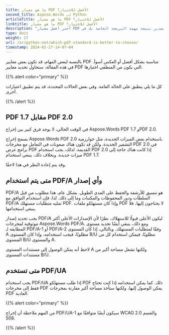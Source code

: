 ```yaml
---
title: ما هو معيار PDF الأفضل للاختيار؟
second_title: Aspose.Words لـ Python
articleTitle: ما هو معيار PDF الأفضل للاختيار؟
linktitle: ما هو معيار PDF الأفضل للاختيار؟
description: "اختر أفضل معيار PDF لتصدير نتيجة مهمة البرمجة الخاصة بك في Python. ما هو معيار PDF الأفضل – PDF 1.7، أو PDF 2.0، أو PDF/A-1، أو PDF/A-2، أو PDF/UA."
type: docs
weight: 27
url: /ar/python-net/which-pdf-standard-is-better-to-choose/
timestamp: 2024-01-27-14-07-04
---
```


بالنسبة لبعض المهام، قد تكون بعض معايير PDF مناسبة بشكل أفضل أو العكس أسوأ. في هذه المقالة، سنحاول تحديد معايير PDF التي يكون من المنطقي اختيارها.

{{% alert color="primary" %}}

كل ما يلي ينطبق على الحالة العامة. وفي بعض الحالات المحددة، قد يتم تطبيق اعتبارات أخرى.

{{% /alert %}}

## PDF 1.7 مقابل PDF 2.0

في الوقت الحالي، لا يوجد فرق كبير بين إخراج Aspose.Words PDF 1.7 وPDF 2.0.

يسمح إخراج Aspose.Words PDF 2.0 باستخدام بعض الميزات الجديدة، مثل خوارزمية التشفير الجديدة. ولكن قد تكون هناك صعوبات في التعامل مع مخرجات PDF 2.0 في برامج عرض PDF القديمة. لذلك، يجب استخدام PDF 2.0 إذا كانت هناك حاجة إلى ميزات جديدة. وبخلاف ذلك، ينبغي استخدام PDF 1.7.

وقد يتم إعادة النظر في هذا لاحقًا.

## متى يتم استخدام PDF/A وأي إصدار

PDF/A هو تنسيق للأرشفة والحفظ على المدى الطويل. بشكل عام، هذا مطلوب من قبل السلطات ودور المحفوظات والمكتبات وما إلى ذلك. لذا، فإن استخدام التوافق مع PDF/A تمليه متطلبات مستهلك PDF. وإذا كان مستهلكو ملفات PDF لا يحتاجون إليها، فلا ينبغي استخدامها.

يجب تحديد إصدار PDF/A ليكون الأعلى قبولًا للاستهلاك، نظرًا لأن الإصدارات الأعلى أكثر موثوقية لمخرجات Aspose.Words PDF/A. ومع ذلك، ينبغي أيضًا تحديد مستوى المطابقة لـ PDF/A-1 أو PDF/A-2 وفقًا لمتطلبات المستهلك. وبالتالي، إذا كان المستوى A مطلوبًا، فيجب استخدامه، وإذا كان المستوى B/U مطلوبًا، فيمكن استخدام كل من المستوى B/U والمستوى A.

لاحظ أنه يمكن الوصول إلى مستندات المستوى A ولكنها تشغل مساحة أكبر من مستندات المستوى B/U.

## متى تستخدم PDF/UA

يجب استخدام PDF/UA إذا طلب مستهلكو PDF ذلك. كما يمكن استخدامه إذا كنت تحتاج فقط إلى مخرجات PDF يمكن الوصول إليها، ولكنها ستأخذ مساحة أكبر مقارنة بمخرجات PDF العادية.

{{% alert color="primary" %}}

من المهم ملاحظة أن إخراج PDF/UA-1 سيكون أيضًا متوافقًا مع WCAG 2.0 والقسم 508.

{{% /alert %}}
